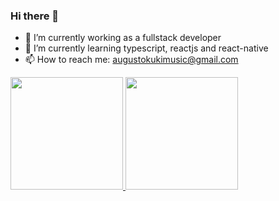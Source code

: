 ### Hi there 👋

- 🔭 I’m currently working as a fullstack developer
- 🌱 I’m currently learning typescript, reactjs and react-native
- 📫 How to reach me: augustokukimusic@gmail.com


 <div>
  <a href="https://github.com/rafaballerini">
  <img height="180em" src="https://github-readme-stats.vercel.app/api?username=augusto-kuki&show_icons=true&theme=dracula&include_all_commits=true&count_private=true"/>
  <img height="180em" src="https://github-readme-stats.vercel.app/api/top-langs/?username=augusto-kuki&layout=compact&langs_count=7&theme=dracula"/>
</div>


